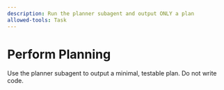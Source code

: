 ```yaml
---
description: Run the planner subagent and output ONLY a plan
allowed-tools: Task
---
```


# Perform Planning

Use the planner subagent to output a minimal, testable plan. Do not write code.
